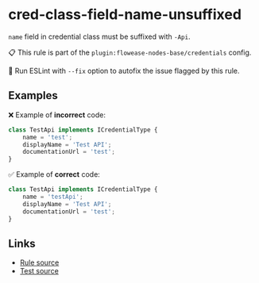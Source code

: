 [//]: # "File generated from a template. Do not edit this file directly."

# cred-class-field-name-unsuffixed

`name` field in credential class must be suffixed with `-Api`.

📋 This rule is part of the `plugin:flowease-nodes-base/credentials` config.

🔧 Run ESLint with `--fix` option to autofix the issue flagged by this rule.

## Examples

❌ Example of **incorrect** code:

```js
class TestApi implements ICredentialType {
    name = 'test';
    displayName = 'Test API';
    documentationUrl = 'test';
}
```

✅ Example of **correct** code:

```js
class TestApi implements ICredentialType {
    name = 'testApi';
    displayName = 'Test API';
    documentationUrl = 'test';
}
```

## Links

- [Rule source](../../lib/rules/cred-class-field-name-unsuffixed.ts)
- [Test source](../../tests/cred-class-field-name-unsuffixed.test.ts)
